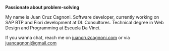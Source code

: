 **Passionate about problem-solving**

My name is Juan Cruz Cagnoni. Software developer, currently working on SAP BTP and Fiori development at DL Consultores. Technical degree in Web Design and Programming at Escuela Da Vinci.

If you wanna chat, reach me on [juancruzcagnoni.com](https://juancruzcagnoni.com/) or via juancagnoni@gmail.com
